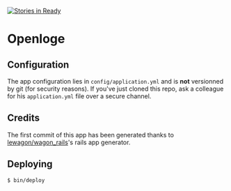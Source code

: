 [![Stories in Ready](https://badge.waffle.io/ThomasSertorio/openloge.png?label=ready&title=Ready)](https://waffle.io/ThomasSertorio/openloge)
# Openloge

## Configuration

The app configuration lies in `config/application.yml` and is **not**
versionned by git (for security reasons). If you've just cloned this
repo, ask a colleague for his `application.yml` file over a secure channel.

## Credits

The first commit of this app has been generated thanks to [lewagon/wagon_rails](https://github.com/lewagon/wagon_rails)'s rails app generator.
## Deploying

    $ bin/deploy

